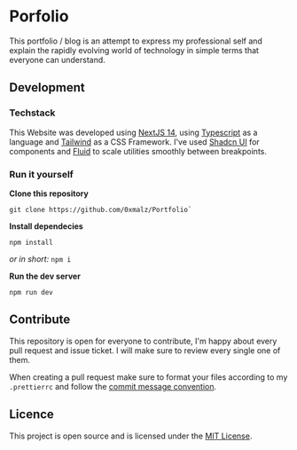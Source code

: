 # Porfolio

This portfolio / blog is an attempt to express my professional self and explain the rapidly evolving world of technology in simple terms that everyone can understand.

## Development

### Techstack

This Website was developed using [NextJS 14](https://nextjs.org/), using [Typescript](https://www.typescriptlang.org/) as a language and [Tailwind](https://tailwindcss.com/) as a CSS Framework. I've used [Shadcn UI](https://ui.shadcn.com/) for components and [Fluid](https://fluid.tw/) to scale utilities smoothly between breakpoints.

### Run it yourself

**Clone this repository** </br>

```shell
git clone https://github.com/0xmalz/Portfolio`
```

**Install dependecies** </br>

```shell
npm install
```

_or in short:_ `npm i`

**Run the dev server** </br>

```shell
npm run dev
```

## Contribute

This repository is open for everyone to contribute, I'm happy about every pull request and issue ticket. I will make sure to review every single one of them.

When creating a pull request make sure to format your files according to my `.prettierrc` and follow the [commit message convention](https://gist.github.com/qoomon/5dfcdf8eec66a051ecd85625518cfd13).

## Licence

This project is open source and is licensed under the [MIT License](https://opensource.org/licenses/MIT).

